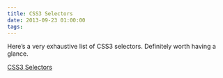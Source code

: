 ```yaml
---
title: CSS3 Selectors
date: 2013-09-23 01:00:00
tags:
---
```

<p>Here&#8217;s a very exhaustive list of CSS3 selectors. Definitely worth having a glance.</p>

<p><a href='http://www.w3.org/TR/css3-selectors/#selectors'>CSS3 Selectors</a></p>
